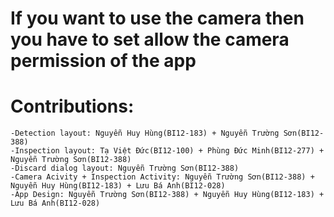 # If you want to use the camera then you have to set allow the camera permission of the app
# Contributions:
    -Detection layout: Nguyễn Huy Hùng(BI12-183) + Nguyễn Trường Sơn(BI12-388)
    -Inspection layout: Tạ Việt Đức(BI12-100) + Phùng Đức Minh(BI12-277) + Nguyễn Trường Sơn(BI12-388)
    -Discard dialog layout: Nguyễn Trường Sơn(BI12-388)
    -Camera Acivity + Inspection Activity: Nguyễn Trường Sơn(BI12-388) + Nguyễn Huy Hùng(BI12-183) + Lưu Bá Anh(BI12-028)
    -App Design: Nguyễn Trường Sơn(BI12-388) + Nguyễn Huy Hùng(BI12-183) + Lưu Bá Anh(BI12-028)
